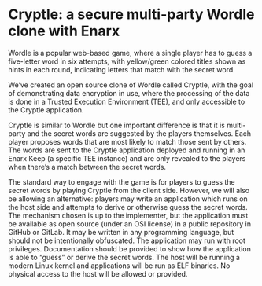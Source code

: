 # Cryptle: a secure multi-party Wordle clone with Enarx

Wordle is a popular web-based game, where a single player has to guess a five-letter word in six attempts, with yellow/green colored titles shown as hints in each round, indicating letters that match with the secret word.

We’ve created an open source clone of Wordle called Cryptle, with the goal of demonstrating data encryption in use, where the processing of the data is done in a Trusted Execution Environment (TEE), and only accessible to the Cryptle application.

Cryptle is similar to Wordle but one important difference is that it is multi-party and the secret words are suggested by the players themselves. Each player proposes words that are most likely to match those sent by others. The words are sent to the Cryptle application deployed and running in an Enarx Keep (a specific TEE instance) and are only revealed to the players when there’s a match between the secret words.

The standard way to engage with the game is for players to guess the secret words by playing Cryptle from the client side. However, we will also be allowing an alternative: players may write an application which runs on the host side and attempts to derive or otherwise guess the secret words. The mechanism chosen is up to the implementer, but the application must be available as open source (under an OSI license) in a public repository in GitHub or GitLab. It may be written in any programming language, but should not be intentionally obfuscated. The application may run with root privileges. Documentation should be provided to show how the application is able to “guess” or derive the secret words. The host will be running a modern Linux kernel and applications will be run as ELF binaries. No physical access to the host will be allowed or provided.

